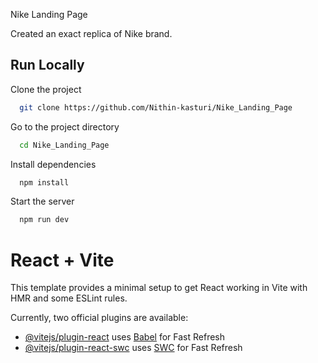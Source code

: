 
Nike Landing Page

Created an exact replica of Nike brand.

## Run Locally

Clone the project

```bash
  git clone https://github.com/Nithin-kasturi/Nike_Landing_Page
```

Go to the project directory

```bash
  cd Nike_Landing_Page
```

Install dependencies

```bash
  npm install
```

Start the server

```bash
  npm run dev
```
# React + Vite

This template provides a minimal setup to get React working in Vite with HMR and some ESLint rules.

Currently, two official plugins are available:

- [@vitejs/plugin-react](https://github.com/vitejs/vite-plugin-react/blob/main/packages/plugin-react/README.md) uses [Babel](https://babeljs.io/) for Fast Refresh
- [@vitejs/plugin-react-swc](https://github.com/vitejs/vite-plugin-react-swc) uses [SWC](https://swc.rs/) for Fast Refresh
